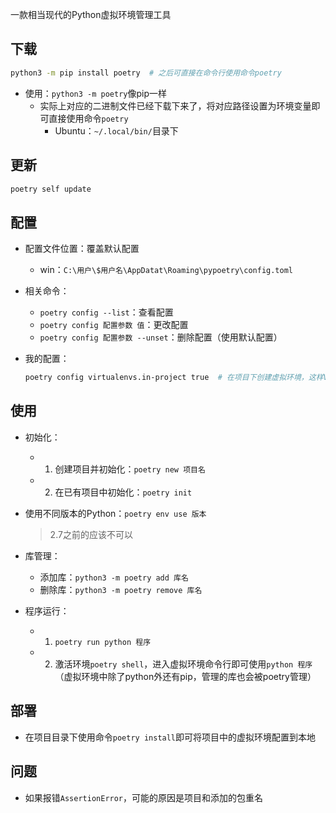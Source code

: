 一款相当现代的Python虚拟环境管理工具

## 下载
```bash
python3 -m pip install poetry  # 之后可直接在命令行使用命令poetry
```

+ 使用：`python3 -m poetry`像pip一样
	+ 实际上对应的二进制文件已经下载下来了，将对应路径设置为环境变量即可直接使用命令`poetry`
		+ Ubuntu：`~/.local/bin/`目录下

## 更新
```bash
poetry self update
```
## 配置
+ 配置文件位置：覆盖默认配置
	+ win：`C:\用户\$用户名\AppDatat\Roaming\pypoetry\config.toml`

+ 相关命令：
	+ `poetry config --list`：查看配置
	+ `poetry config 配置参数 值`：更改配置
	+ `poetry config 配置参数 --unset`：删除配置（使用默认配置）

+ 我的配置：
	```bash
	poetry config virtualenvs.in-project true  # 在项目下创建虚拟环境，这样VSCode也能找到对应库
	```
## 使用

+ 初始化：
	+ 1. 创建项目并初始化：`poetry new 项目名`
	+ 2. 在已有项目中初始化：`poetry init`

+ 使用不同版本的Python：`poetry env use 版本`
	>2.7之前的应该不可以

+ 库管理：
	+ 添加库：`python3 -m poetry add 库名`
	+ 删除库：`python3 -m poetry remove 库名`

+ 程序运行：
	+ 1. `poetry run python 程序`
	+ 2. 激活环境`poetry shell`，进入虚拟环境命令行即可使用`python 程序`（虚拟环境中除了python外还有pip，管理的库也会被poetry管理）

## 部署

+ 在项目目录下使用命令`poetry install`即可将项目中的虚拟环境配置到本地

## 问题

+ 如果报错`AssertionError`，可能的原因是项目和添加的包重名
